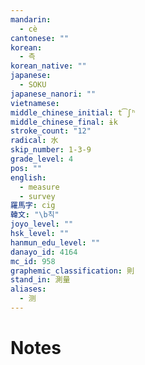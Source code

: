 ```yaml
---
mandarin:
  - cè
cantonese: ""
korean:
  - 측
korean_native: ""
japanese:
  - SOKU
japanese_nanori: ""
vietnamese:
middle_chinese_initial: t͡ʃʰ
middle_chinese_final: ɨk
stroke_count: "12"
radical: 水
skip_number: 1-3-9
grade_level: 4
pos: ""
english:
  - measure
  - survey
羅馬字: cig
韓文: "\b칙"
joyo_level: ""
hsk_level: ""
hanmun_edu_level: ""
danayo_id: 4164
mc_id: 958
graphemic_classification: 則
stand_in: 測量
aliases:
  - 测
---
```


# Notes
